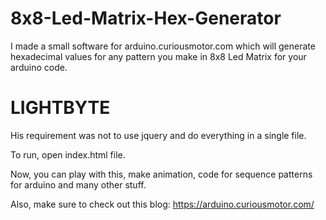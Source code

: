 # 8x8-Led-Matrix-Hex-Generator
I made a small software for arduino.curiousmotor.com which will generate hexadecimal values for any pattern you make in 8x8 Led Matrix for your arduino code.
# LIGHTBYTE

His requirement was not to use jquery and do everything in a single file.

To run, open index.html file.

Now, you can play with this, make animation, code for sequence patterns for arduino and many other stuff.

Also, make sure to check out this blog: https://arduino.curiousmotor.com/
